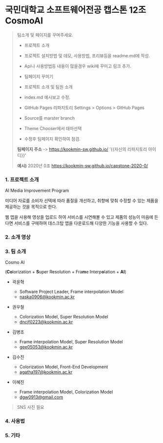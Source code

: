 # 국민대학교 소프트웨어전공 캡스톤 12조 CosmoAI

>  팀소개 및 페이지를 꾸며주세요.
>
>  - 프로젝트 소개
>   - 프로젝트 설치방법 및 데모, 사용방법, 프리뷰등을 readme.md에 작성.
>   - Api나 사용방법등 내용이 많을경우 wiki에 꾸미고 링크 추가.
>
>  - 팀페이지 꾸미기
>   - 프로젝트 소개 및 팀원 소개
>   - index.md 예시보고 수정.
>
>  - GitHub Pages 리파지토리 Settings > Options > GitHub Pages 
>   - Source를 marster branch
>   - Theme Chooser에서 태마선택
>   - 수정후 팀페이지 확인하여 점검.
>
>  **팀페이지 주소** -> https://kookmin-sw.github.io/ '{{자신의 리파지토리 아이디}}'
>
>  **예시)** 2020년 0조  https://kookmin-sw.github.io/capstone-2020-0/



### 1. 프로젝트 소개

AI Media Improvement Program

미디어 자료를 소비자 선택에 따라 품질을 개선하고, 취향에 맞춰 수정할 수 있는 제품을 제공하는 것을 목적으로 한다. 

웹 앱을 사용해 영상을 업로드 하여 서비스를 시연해볼 수 있고 제품의 성능이 마음에 든다면 서비스를 구매하여 데스크탑 앱을 다운로드해 다양한 기능을 사용할 수 있다.

### 2. 소개 영상



### 3. 팀 소개

Cosmo AI 

(**Co**lorization + **S**uper Resolution + Fra**m**e Interp**o**lation + **AI**) 



- 곽윤혁 
  - Software Project Leader, Frame interpolation Model
  - naska0906@kookmin.ac.kr

- 권우철 
  - Colorization Model, Super Resolution Model
  - dncjf0223@kookmin.ac.kr

- 김병조 
  - Frame interpolation Model, Super Resolution Model
  - gee05053@kookmin.ac.kr

- 김수진 
  - Colorization Model, Front-End Development
  - agatha197@kookmin.ac.kr

- 이혜진 
  - Frame interpolation Model, Colorization Model
  - dgw0913@gmail.com




>  SNS 사진 필요



### 4. 사용법



### 5. 기타
